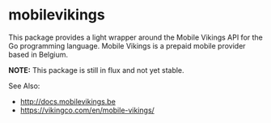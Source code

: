 mobilevikings 
=============

This package provides a light wrapper around the Mobile Vikings API for the
Go programming language. Mobile Vikings is a prepaid mobile provider based
in Belgium.

**NOTE:** This package is still in flux and not yet stable.

See Also:

- <http://docs.mobilevikings.be>
- <https://vikingco.com/en/mobile-vikings/>
